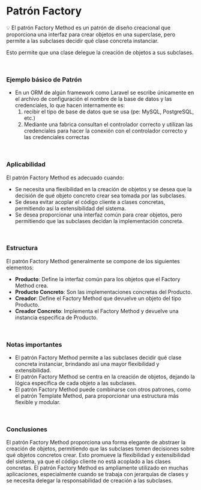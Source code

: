 # Patrón Factory

<aside>
💡 El patrón Factory Method es un patrón de diseño creacional que proporciona una interfaz para crear objetos en una superclase, pero permite a las subclases decidir qué clase concreta instanciar. 

Esto permite que una clase delegue la creación de objetos a sus subclases.

</aside>

<br>

### Ejemplo básico de Patrón

- En un ORM de algún framework como Laravel se escribe únicamente en el archivo de configuración el nombre de la base de datos y las credenciales, lo que hacen internamente es:
    1. recibir el tipo de base de datos que se usa (pe: MySQL, PostgreSQL, etc.)
    2. Mediante una fabrica consultan el controlador correcto y utilizan las credenciales para hacer la conexión con el controlador correcto y las credenciales correctas

<br>

### Aplicabilidad

El patrón Factory Method es adecuado cuando:

- Se necesita una flexibilidad en la creación de objetos y se desea que la decisión de qué objeto concreto crear sea tomada por las subclases.
- Se desea evitar acoplar el código cliente a clases concretas, permitiendo así la extensibilidad del sistema.
- Se desea proporcionar una interfaz común para crear objetos, pero permitiendo que las subclases decidan la implementación concreta.

<br>

### Estructura

El patrón Factory Method generalmente se compone de los siguientes elementos:

- **Producto**: Define la interfaz común para los objetos que el Factory Method crea.
- **Producto Concreto**: Son las implementaciones concretas del Producto.
- **Creador**: Define el Factory Method que devuelve un objeto del tipo Producto.
- **Creador Concreto**: Implementa el Factory Method y devuelve una instancia específica de Producto.

<br>

### Notas importantes

- El patrón Factory Method permite a las subclases decidir qué clase concreta instanciar, brindando así una mayor flexibilidad y extensibilidad.
- El patrón Factory Method se centra en la creación de objetos, dejando la lógica específica de cada objeto a las subclases.
- El patrón Factory Method puede combinarse con otros patrones, como el patrón Template Method, para proporcionar una estructura más flexible y modular.

<br>

### Conclusiones

El patrón Factory Method proporciona una forma elegante de abstraer la creación de objetos, permitiendo que las subclases tomen decisiones sobre qué objetos concretos crear. Esto promueve la flexibilidad y extensibilidad del sistema, ya que el código cliente no está acoplado a las clases concretas. El patrón Factory Method es ampliamente utilizado en muchas aplicaciones, especialmente cuando se trabaja con jerarquías de clases y se necesita delegar la responsabilidad de creación a las subclases.